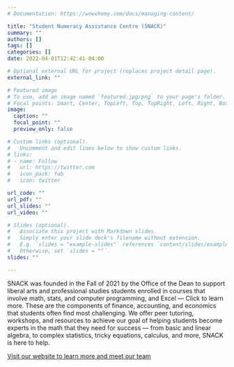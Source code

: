```yaml
---
# Documentation: https://wowchemy.com/docs/managing-content/

title: "Student Numeracy Assistance Centre (SNACK)"
summary: ""
authors: []
tags: []
categories: []
date: 2022-04-01T12:42:41-04:00

# Optional external URL for project (replaces project detail page).
external_link: ""

# Featured image
# To use, add an image named `featured.jpg/png` to your page's folder.
# Focal points: Smart, Center, TopLeft, Top, TopRight, Left, Right, BottomLeft, Bottom, BottomRight.
image:
  caption: ""
  focal_point: ""
  preview_only: false

# Custom links (optional).
#   Uncomment and edit lines below to show custom links.
# links:
# - name: Follow
#   url: https://twitter.com
#   icon_pack: fab
#   icon: twitter

url_code: ""
url_pdf: ""
url_slides: ""
url_video: ""

# Slides (optional).
#   Associate this project with Markdown slides.
#   Simply enter your slide deck's filename without extension.
#   E.g. `slides = "example-slides"` references `content/slides/example-slides.md`.
#   Otherwise, set `slides = ""`.
slides: ""

---
```


SNACK was founded in the Fall of 2021 by the Office of the Dean to support liberal arts and professional studies students enrolled in courses that involve math, stats, and computer programming, and Excel &mdash; Click to learn more. These are the components of finance, accounting, and economics that students often find most challenging. We offer peer tutoring, workshops, and resources to achieve our goal of helping students become experts in the math that they need for success &mdash; from basic and linear algebra, to complex statistics, tricky equations, calculus, and more, SNACK is here to help.

<a href="https://www.yorku.ca/laps/snack/"> Visit our website to learn more and meet our team </a>
